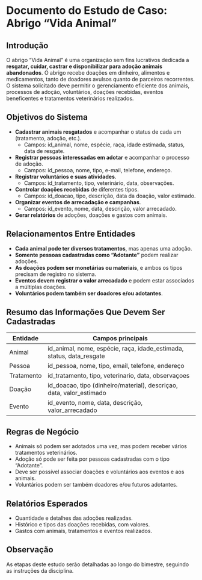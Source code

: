 # Documento do Estudo de Caso: Abrigo “Vida Animal”

## Introdução

O abrigo “Vida Animal” é uma organização sem fins lucrativos dedicada a **resgatar, cuidar, castrar e disponibilizar para adoção animais abandonados**. O abrigo recebe doações em dinheiro, alimentos e medicamentos, tanto de doadores avulsos quanto de parceiros recorrentes. O sistema solicitado deve permitir o gerenciamento eficiente dos animais, processos de adoção, voluntários, doações recebidas, eventos beneficentes e tratamentos veterinários realizados.

## Objetivos do Sistema

- **Cadastrar animais resgatados** e acompanhar o status de cada um (tratamento, adoção, etc.).
  - Campos: id_animal, nome, espécie, raça, idade estimada, status, data de resgate.
- **Registrar pessoas interessadas em adotar** e acompanhar o processo de adoção.
  - Campos: id_pessoa, nome, tipo, e-mail, telefone, endereço.
- **Registrar voluntários e suas atividades**.
  - Campos: id_tratamento, tipo, veterinário, data, observações.
- **Controlar doações recebidas** de diferentes tipos.
  - Campos: id_doacao, tipo, descrição, data da doação, valor estimado.
- **Organizar eventos de arrecadação e campanhas**.
  - Campos: id_evento, nome, data, descrição, valor arrecadado.
- **Gerar relatórios** de adoções, doações e gastos com animais.

## Relacionamentos Entre Entidades

- **Cada animal pode ter diversos tratamentos**, mas apenas uma adoção.
- **Somente pessoas cadastradas como “Adotante”** podem realizar adoções.
- **As doações podem ser monetárias ou materiais**, e ambos os tipos precisam de registro no sistema.
- **Eventos devem registrar o valor arrecadado** e podem estar associados a múltiplas doações.
- **Voluntários podem também ser doadores e/ou adotantes**.

## Resumo das Informações Que Devem Ser Cadastradas

| Entidade   | Campos principais                                                    |
| ---------- | -------------------------------------------------------------------- |
| Animal     | id_animal, nome, espécie, raça, idade_estimada, status, data_resgate |
| Pessoa     | id_pessoa, nome, tipo, email, telefone, endereço                     |
| Tratamento | id_tratamento, tipo, veterinario, data, observaçoes                  |
| Doação     | id_doacao, tipo (dinheiro/material), descriçao, data, valor_estimado |
| Evento     | id_evento, nome, data, descrição, valor_arrecadado                   |

## Regras de Negócio

- Animais só podem ser adotados uma vez, mas podem receber vários tratamentos veterinários.
- Adoção só pode ser feita por pessoas cadastradas com o tipo “Adotante”.
- Deve ser possível associar doações e voluntários aos eventos e aos animais.
- Voluntários podem ser também doadores e/ou futuros adotantes.

## Relatórios Esperados

- Quantidade e detalhes das adoções realizadas.
- Histórico e tipos das doações recebidas, com valores.
- Gastos com animais, tratamentos e eventos realizados.

## Observação

As etapas deste estudo serão detalhadas ao longo do bimestre, seguindo as instruções da disciplina.